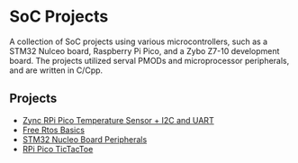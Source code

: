 # SoC Projects
A collection of SoC projects using various microcontrollers, such as a STM32 Nulceo board, Raspberry Pi Pico, and a Zybo Z7-10 development board. The projects utilized serval PMODs and microprocessor peripherals, and are written in C/Cpp.

## Projects
* [Zync RPi Pico Temperature Sensor + I2C and UART](https://github.com/michaelgranberryii/zynq-pico-uart-i2c-tmp3)
* [Free Rtos Basics](https://github.com/michaelgranberryii/free-rtos-basics)
* [STM32 Nucleo Board Peripherals](https://github.com/michaelgranberryii/stm32-peripherals)
* [RPi Pico TicTacToe](https://github.com/michaelgranberryii/rpi-pico-tictactoe)